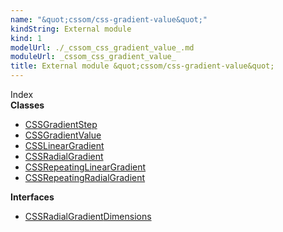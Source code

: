 ```yaml
---
name: "&quot;cssom/css-gradient-value&quot;"
kindString: External module
kind: 1
modelUrl: ./_cssom_css_gradient_value_.md
moduleUrl: _cssom_css_gradient_value_
title: External module &quot;cssom/css-gradient-value&quot;
---
```








<section >
<div class="lead pb-2">Index</div>
<section class="tsd-panel tsd-index-panel">
<div class="tsd-index-content">
<section class="tsd-index-section ">
<strong>Classes</strong>
<ul>
<li class="tsd-kind-class tsd-parent-kind-external-module"><a href="../_cssom_css_gradient_value_.cssgradientstep/" class="tsd-kind-icon">CSSGradient<wbr>Step</a></li>
<li class="tsd-kind-class tsd-parent-kind-external-module"><a href="../_cssom_css_gradient_value_.cssgradientvalue/" class="tsd-kind-icon">CSSGradient<wbr>Value</a></li>
<li class="tsd-kind-class tsd-parent-kind-external-module"><a href="../_cssom_css_gradient_value_.csslineargradient/" class="tsd-kind-icon">CSSLinear<wbr>Gradient</a></li>
<li class="tsd-kind-class tsd-parent-kind-external-module"><a href="../_cssom_css_gradient_value_.cssradialgradient/" class="tsd-kind-icon">CSSRadial<wbr>Gradient</a></li>
<li class="tsd-kind-class tsd-parent-kind-external-module"><a href="../_cssom_css_gradient_value_.cssrepeatinglineargradient/" class="tsd-kind-icon">CSSRepeating<wbr>Linear<wbr>Gradient</a></li>
<li class="tsd-kind-class tsd-parent-kind-external-module"><a href="../_cssom_css_gradient_value_.cssrepeatingradialgradient/" class="tsd-kind-icon">CSSRepeating<wbr>Radial<wbr>Gradient</a></li>
</ul>
</section>
<section class="tsd-index-section ">
<strong>Interfaces</strong>
<ul>
<li class="tsd-kind-interface tsd-parent-kind-external-module"><a href="../_cssom_css_gradient_value_.cssradialgradientdimensions/" class="tsd-kind-icon">CSSRadial<wbr>Gradient<wbr>Dimensions</a></li>
</ul>
</section>
</div>
</section>
</section>
